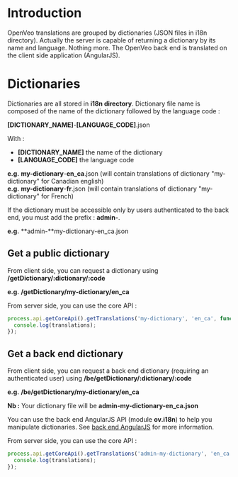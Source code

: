 # Introduction

OpenVeo translations are grouped by dictionaries (JSON files in i18n directory). Actually the server is capable of returning a dictionary by its name and language. Nothing more. The OpenVeo back end is translated on the client side application (AngularJS).

# Dictionaries

Dictionaries are all stored in **i18n directory**. Dictionary file name is composed of the name of the dictionary followed by the language code :

**[DICTIONARY_NAME]**-**[LANGUAGE_CODE]**.json

With :

- **[DICTIONARY_NAME]** the name of the dictionary
- **[LANGUAGE_CODE]** the language code

**e.g.** **my-dictionary**-**en_ca**.json (will contain translations of dictionary "my-dictionary" for Canadian english)</br>
**e.g.** **my-dictionary**-**fr**.json (will contain translations of dictionary "my-dictionary" for French)

If the dictionary must be accessible only by users authenticated to the back end, you must add the prefix : **admin-**.

**e.g.** **admin-**my-dictionary-en_ca.json

## Get a public dictionary

From client side, you can request a dictionary using **/getDictionary/:dictionary/:code**

**e.g.** **/getDictionary/my-dictionary/en_ca**

From server side, you can use the core API :

```js
process.api.getCoreApi().getTranslations('my-dictionary', 'en_ca', function(error, translations) {
  console.log(translations);
});
```

## Get a back end dictionary

From client side, you can request a back end dictionary (requiring an authenticated user) using **/be/getDictionary/:dictionary/:code**

**e.g.** **/be/getDictionary/my-dictionary/en_ca**

**Nb :** Your dictionary file will be **admin-my-dictionary-en_ca.json**

You can use the back end AngularJS API (module **ov.i18n**) to help you manipulate dictionaries. See [back end AngularJS](back-end.md) for more information.

From server side, you can use the core API :

```js
process.api.getCoreApi().getTranslations('admin-my-dictionary', 'en_ca', function(error, translations) {
  console.log(translations);
});
```
